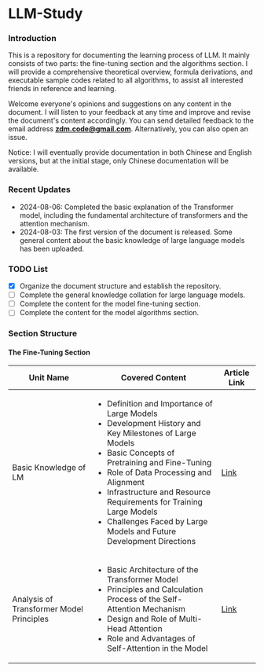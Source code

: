 # LLM-Study

### Introduction

This is a repository for documenting the learning process of LLM. It mainly consists of two parts: the fine-tuning section and the algorithms section. I will provide a comprehensive theoretical overview, formula derivations, and executable sample codes related to all algorithms, to assist all interested friends in reference and learning.

Welcome everyone's opinions and suggestions on any content in the document. I will listen to your feedback at any time and improve and revise the document's content accordingly. You can send detailed feedback to the email address **zdm.code@gmail.com**. Alternatively, you can also open an issue.

Notice: I will eventually provide documentation in both Chinese and English versions, but at the initial stage, only Chinese documentation will be available.

### Recent Updates
- 2024-08-06: Completed the basic explanation of the Transformer model, including the fundamental architecture of transformers and the attention mechanism.
- 2024-08-03: The first version of the document is released. Some general content about the basic knowledge of large language models has been uploaded.

### TODO List

- [x] Organize the document structure and establish the repository.
- [ ] Complete the general knowledge collation for large language models.
- [ ] Complete the content for the model fine-tuning section.
- [ ] Complete the content for the model algorithms section.

### Section Structure

#### The Fine-Tuning Section
| Unit Name | Covered Content | Article Link
| --- | --- | --- |
| Basic Knowledge of LM | <ul><li>Definition and Importance of Large Models</li> <li>Development History and Key Milestones of Large Models</li><li>Basic Concepts of Pretraining and Fine-Tuning</li> <li>Role of Data Processing and Alignment</li> <li>Infrastructure and Resource Requirements for Training Large Models</li> <li>Challenges Faced by Large Models and Future Development Directions</li></ul>| [Link](general/unit_1_bacic_knowledge_of_LM_zh.md)
| Analysis of Transformer Model Principles| <ul><li>Basic Architecture of the Transformer Model</li> <li>Principles and Calculation Process of the Self-Attention Mechanism</li> <li>Design and Role of Multi-Head Attention</li> <li>Role and Advantages of Self-Attention in the Model</li> </ul>| [Link](general/unit_2_analysis_of_the_principles_behind_transformer.md)